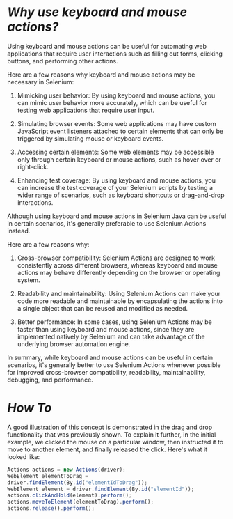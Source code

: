 # *Why use keyboard and mouse actions?*
Using keyboard and mouse actions can be useful for automating web applications that require user interactions such as filling out forms, clicking buttons, and performing other actions. 

Here are a few reasons why keyboard and mouse actions may be necessary in Selenium:
1. Mimicking user behavior: By using keyboard and mouse actions, you can mimic user behavior more accurately, which can be useful for testing web applications that require user input.

1. Simulating browser events: Some web applications may have custom JavaScript event listeners attached to certain elements that can only be triggered by simulating mouse or keyboard events.

1. Accessing certain elements: Some web elements may be accessible only through certain keyboard or mouse actions, such as hover over or right-click.

1. Enhancing test coverage: By using keyboard and mouse actions, you can increase the test coverage of your Selenium scripts by testing a wider range of scenarios, such as keyboard shortcuts or drag-and-drop interactions.

Although using keyboard and mouse actions in Selenium Java can be useful in certain scenarios, it's generally preferable to use Selenium Actions instead. 

Here are a few reasons why:
1. Cross-browser compatibility: Selenium Actions are designed to work consistently across different browsers, whereas keyboard and mouse actions may behave differently depending on the browser or operating system.

1. Readability and maintainability: Using Selenium Actions can make your code more readable and maintainable by encapsulating the actions into a single object that can be reused and modified as needed.

1. Better performance: In some cases, using Selenium Actions may be faster than using keyboard and mouse actions, since they are implemented natively by Selenium and can take advantage of the underlying browser automation engine.

In summary, while keyboard and mouse actions can be useful in certain scenarios, it's generally better to use Selenium Actions whenever possible for improved cross-browser compatibility, readability, maintainability, debugging, and performance.
# *How To*
A good illustration of this concept is demonstrated in the drag and drop functionality that was previously shown. 
To explain it further, in the initial example, we clicked the mouse on a particular window, then instructed it to move to another element, and finally released the click. Here's what it looked like:
```JavaScript
Actions actions = new Actions(driver);
WebElement elementToDrag = 
driver.findElement(By.id("elementIdToDrag"));
WebElement element = driver.findElement(By.id("elementId"));
actions.clickAndHold(element).perform();
actions.moveToElement(elementToDrag).perform();
actions.release().perform();
```